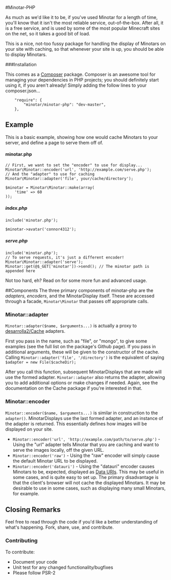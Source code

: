 #Minotar-PHP

As much as we'd like it to be, if you've used Minotar for a length of time, you'll know that it isn't the most reliable service, out-of-the-box. After all, it is a free service, and is used by some of the most popular Minecraft sites on the net, so it takes a good bit of load.

This is a nice, not-too fussy package for handling the display of Minotars on your site with caching, so that whenever your site is up, you should be able to display Minotars.

###Installation

This comes as a [Composer](https://getcomposer.org/doc/00-intro.md) package. Composer is an awesome tool for managing your dependencies in PHP projects; you should definitely start using it, if you aren't already! Simply adding the follow lines to your composer.json...

```
    "require": {
        "minotar/minotar-php": "dev-master",
    },
```

## Example
This is a basic example, showing how one would cache Minotars to your server, and define a page to serve them off of.

#### minotar.php

```
// First, we want to set the "encoder" to use for display...
Minotar\Minotar::encoder('url', 'http://example.com/serve.php');
// And the "adapter" to use for caching
Minotar\Minotar::adapter('file', your/cache/directory');

$minotar = Minotar\Minotar::make(array(
	'time' => 60
));
```

##### index.php
```
include('minotar.php');

$minotar->avatar('connor4312');
```

##### serve.php
```
include('minotar.php');
// To serve requests, it's just a different encoder!
Minotar\Minotar::adapter('serve');
Minotar::get(@$_GET['minotar'])->send(); // The minotar path is appended here
```

Not too hard, eh? Read on for some more fun and advanced usage.

##Components
The three primary components of minotar-php are the *adapters*, *encoders*, and the MinotarDisplay itself. These are accessed through a facade, `Minotar\Minotar` that passes off appropriate calls.

### Minotar::adapter
`Minotar::adapter($name, $arguments...)` is actually a proxy to [desarrolla2/Cache](https://github.com/desarrolla2/Cache) adapters.

First you pass in the name, such as "file", or "mongo", to give some examples (see the full list on the package's Github page). If you pass in additional arguments, these will be given to the constructor of the cache. Calling `Minotar::adapter('file', '/directory')` is the equivalent of saying `$adapter = new File($cacheDir);`

After you call this function, subsequent MinotarDisplays that are made will use the formed adapter. `Minotar::adapter` also returns the adapter, allowing you to add additional options or make changes if needed. Again, see the documentation on the Cache package if you're interested in that.

### Minotar::encoder
`Minotar::encoder($name, $arguments...)` is similar in construction to the `adapter()`. MinotarDisplays use the last formed adapter, and an instance of the adapter is returned. This essentially defines how images will be displayed on your site.

 - `Minotar::encoder('url', 'http://example.com/path/to/serve.php')` - Using the "url" adapter tells Minotar that you are caching and want to serve the images locally, off the given URL.
 - `Minotar::encoder('raw')` - Using the "raw" encoder will simply cause the default Minotar URL to be displayed.
 - `Minotar::encoder('datauri')` - Using the "datauri" encoder causes Minotars to be, expected, displayed as [Data URIs](http://css-tricks.com/data-uris/). This may be useful in some cases, and is quite easy to set up. The primary disadvantage is that the client's browser will not cache the displayed Minotars. It may be desirable to use in some cases, such as displaying many small Minotars, for example.

## Closing Remarks

Feel free to read through the code if you'd like a better understanding of what's happening. Fork, share, use, and contribute.

### Contributing
To contribute:

- Document your code
- Unit test for any changed functionality/bugfixes
- Please follow PSR-2